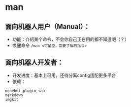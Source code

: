 # man

## 面向机器人用户（Manual）：
* 功能：介绍某个命令，不会你自己正在用的都不知道吧（？）
* 唤醒命令
`/man <可留空，需要了解的指令>`

## 面向机器人开发者：
* 开发进度：基本上可用，还待分离config适配更多平台
* 依赖：
```commandline
nonebot_plugin_saa
markdown
imgkit
```
